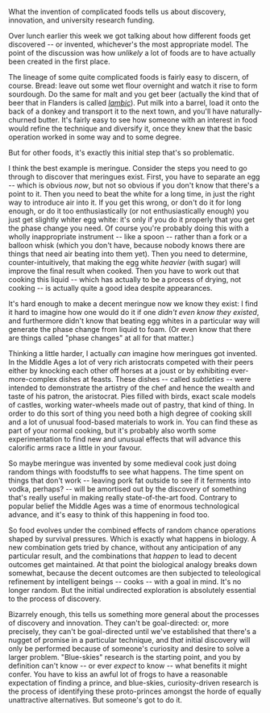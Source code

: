 <html><body><p>What the invention of complicated foods tells us about discovery, innovation, and university research funding.

<!--more-->

Over lunch earlier this week we got talking about how different foods get discovered -- or invented, whichever's the most appropriate model. The point of the discussion was how <em>unlikely</em> a lot of foods are to have actually been created in the first place.

The lineage of some quite complicated foods is fairly easy to discern, of course. Bread: leave out some wet flour overnight and watch it rise to form sourdough. Do the same for malt and you get beer (actually the kind that of beer that in Flanders is called <a href="http://en.wikipedia.org/wiki/Lambic"><em>lambic</em></a>). Put milk into a barrel, load it onto the back of a donkey and transport it to the next town, and you'll have naturally-churned butter. It's fairly easy to see how someone with an interest in food would refine the technique and diversify it, once they knew that the basic operation worked in some way and to some degree.

But for other foods, it's exactly this initial step that's so problematic.

I think the best example is meringue. Consider the steps you need to go through to discover that meringues exist. First, you have to separate an egg -- which is obvious <em>now</em>, but not so obvious if you don't know that there's a point to it. Then you need to beat the white for a long time, in just the right way to introduce air into it. If you get this wrong, or don't do it for long enough, or do it too enthusiastically (or not enthusiastically enough) you just get slightly whiter egg white: it's only if you do it properly that you get the phase change you need. Of course you're probably doing this with a wholly inappropriate instrument -- like a spoon -- rather than a fork or a balloon whisk (which you don't have, because nobody knows there are things that need air beating into them yet). Then you need to determine, counter-intuitively, that making the egg white <em>heavier</em> (with sugar) will improve the final result when cooked. Then you have to work out that cooking this liquid -- which has actually to be a process of drying, not cooking -- is actually quite a good idea despite appearances.

It's hard enough to make a decent meringue now we know they exist: I find it hard to imagine how one would do it if one <em>didn't even know they existed</em>, and furthermore didn't know that beating egg whites in a particular way will generate the phase change from liquid to foam. (Or even know that there are things called "phase changes" at all for that matter.)

Thinking a little harder, I actually <em>can</em> imagine how meringues got invented. In the Middle Ages a lot of very rich aristocrats competed with their peers either by knocking each other off horses at a joust or by exhibiting ever-more-complex dishes at feasts. These dishes -- called <em>subtleties</em> -- were intended to demonstrate the artistry of the chef and hence the wealth and taste of his patron, the aristocrat. Pies filled with birds, exact scale models of castles, working water-wheels made out of pastry, that kind of thing. In order to do this sort of thing you need both a high degree of cooking skill and a lot of unusual food-based materials to work in. You can find these as part of your normal cooking, but it's probably also worth some experimentation to find new and unusual effects that will advance this calorific arms race a little in your favour.

So maybe meringue was invented by some medieval cook just doing random things with foodstuffs to see what happens. The time spent on things that don't work -- leaving pork fat outside to see if it ferments into vodka, perhaps? -- will be amortised out by the discovery of something that's really useful in making really state-of-the-art food. Contrary to popular belief the Middle Ages was a time of enormous technological advance, and it's easy to think of this happening in food too.

So food evolves under the combined effects of random chance operations shaped by survival pressures. Which is exactly what happens in biology. A new combination gets tried by chance, without any anticipation of any particular result, and the combinations that <em>happen</em> to lead to decent outcomes get maintained. At that point the biological analogy breaks down somewhat, because the decent outcomes are then subjected to teleological refinement by intelligent beings -- cooks -- with a goal in mind. It's no longer random. But the initial undirected exploration is absolutely essential to the process of discovery.

Bizarrely enough, this tells us something more general about the processes of discovery and innovation. They can't be goal-directed: or, more precisely, they can't be goal-directed until we've established that there's a nugget of promise in a particular technique, and <em>that</em> initial discovery will only be performed because of someone's curiosity and desire to solve a larger problem. "Blue-skies" research is the starting point, and you by definition can't know -- or ever <em>expect</em> to know -- what benefits it might confer. You have to kiss an awful lot of frogs to have a reasonable expectation of finding a prince, and blue-skies, curiosity-driven research is the process of identifying these proto-princes amongst the horde of equally unattractive alternatives. But someone's got to do it.</p></body></html>
